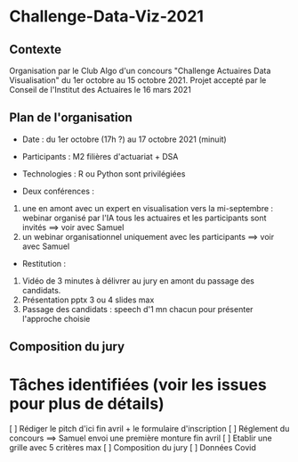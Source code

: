 # Challenge-Data-Viz-2021

## Contexte 
Organisation par le Club Algo d'un concours "Challenge Actuaires Data Visualisation" du 1er octobre au 15 octobre 2021.
Projet accepté par le Conseil de l'Institut des Actuaires le 16 mars 2021

## Plan de l'organisation

- Date : du 1er octobre (17h ?) au 17 octobre 2021 (minuit)

- Participants : M2 filières d'actuariat + DSA

- Technologies : R ou Python sont privilégiées

- Deux conférences :
 1. une en amont avec un expert en visualisation vers la mi-septembre : webinar organisé par l'IA tous les actuaires et les participants sont invités ==> voir avec Samuel
 2. un webinar organisationnel uniquement avec les participants ==> voir avec Samuel

- Restitution :
1. Vidéo de 3 minutes à délivrer au jury en amont du passage des candidats.
2. Présentation pptx 3 ou 4 slides max
2. Passage des candidats : speech d'1 mn chacun pour présenter l'approche choisie

## Composition du jury 


# Tâches identifiées (voir les issues pour plus de détails)
[ ] Rédiger le pitch d'ici fin avril + le formulaire d'inscription
[ ] Réglement du concours ==> Samuel envoi une première monture fin avril
[ ] Etablir une grille avec 5 critères max
[ ] Composition du jury
[ ] Données Covid




